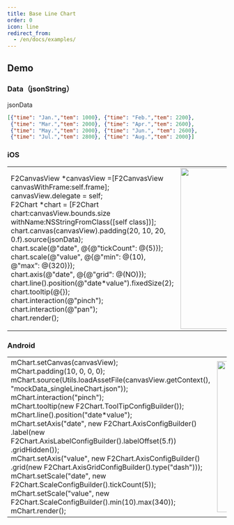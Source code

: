 ```yaml
---
title: Base Line Chart
order: 0
icon: line
redirect_from:
  - /en/docs/examples/
---
```





## Demo

### Data（jsonString）

jsonData
```json
[{"time": "Jan.","tem": 1000}, {"time": "Feb.","tem": 2200}, 
 {"time": "Mar.","tem": 2000}, {"time": "Apr.","tem": 2600}, 
 {"time": "May.","tem": 2000}, {"time": "Jun.", "tem": 2600},
 {"time": "Jul.","tem": 2800}, {"time": "Aug.","tem": 2000}]
```

### iOS
<html>
    <table style="margin-left: auto; margin-right: auto;">
        <tr>
            <td width="55%">
             F2CanvasView *canvasView =[F2CanvasView canvasWithFrame:self.frame];<br/>
             canvasView.delegate = self;<br/>
             F2Chart *chart = [F2Chart chart:canvasView.bounds.size withName:NSStringFromClass([self class])];<br/>
             chart.canvas(canvasView).padding(20, 10, 20, 0.f).source(jsonData);<br/>
             chart.scale(@"date", @{@"tickCount": @(5)});<br/>
             chart.scale(@"value", @{@"min": @(10), @"max": @(320)});<br/>
             chart.axis(@"date", @{@"grid": @(NO)});<br/>
             chart.line().position(@"date*value").fixedSize(2);<br/>
             chart.tooltip(@{});<br/>
             chart.interaction(@"pinch");<br/>
             chart.interaction(@"pan");<br/>
             chart.render(); <br/>
            </td>
            <td>
             <img src="https://gw.alipayobjects.com/mdn/rms_04a9e5/afts/img/A*DbreT5XlEkYAAAAAAAAAAAAAARQnAQ"  style="max-height: 100%" width = "346" height = "369"/>
            </td>
        </tr>
    </table>
</html>


### Android
<html>
    <table style="margin-left: auto; margin-right: auto;">
        <tr>
           <td width="55%">
             mChart.setCanvas(canvasView); <br/>
             mChart.padding(10, 0, 0, 0); <br/>
             mChart.source(Utils.loadAssetFile(canvasView.getContext(), "mockData_singleLineChart.json")); <br/>
             mChart.interaction("pinch"); <br/>
             mChart.tooltip(new F2Chart.ToolTipConfigBuilder()); <br/>
             mChart.line().position("date*value"); <br/>
             mChart.setAxis("date", new F2Chart.AxisConfigBuilder()
                     .label(new F2Chart.AxisLabelConfigBuilder().labelOffset(5.f))
                     .gridHidden()); <br/>
             mChart.setAxis("value", new F2Chart.AxisConfigBuilder()
                     .grid(new F2Chart.AxisGridConfigBuilder().type("dash"))); <br/>
             mChart.setScale("date", new F2Chart.ScaleConfigBuilder().tickCount(5)); <br/>
             mChart.setScale("value", new F2Chart.ScaleConfigBuilder().min(10).max(340)); <br/>
             mChart.render(); <br/>
            </td>
            <td>
             <img src="https://gw.alipayobjects.com/mdn/rms_04a9e5/afts/img/A*4TiyTonsab4AAAAAAAAAAAAAARQnAQ" style="max-height: 100%" width = "346" />
            </td>
        </tr>
    </table>
</html>